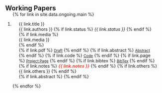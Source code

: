 <h1 id="ongoing"></h1>

<h2 style="margin: 0px 0px -15px;">Working Papers</h2>


<div class="publications">
<ol class="bibliography">

{% for link in site.data.ongoing.main %}

<li>
<div class="pub-row">
  <div class="col-sm-12" style="position: relative;padding-right: 15px;padding-left: 20px;">
      <div class="title">{{ link.title }}</div>
      <div class="author" style="display: inline;">{{ link.authors }}</div>
      {% if link.status %}
      <span class="periodical"><em>{{ link.status }}</em></span>
      {% endif %}
      {% if link.media %} 
      <div class="media">{{ link.media }}</div>
      {% endif %}
    <div class="links">
      {% if link.pdf %} 
      <a href="{{ link.pdf }}" class="btn btn-sm z-depth-0" role="button" target="_blank" style="font-size:12px;">Draft</a>
      {% endif %}
      {% if link.abstract %} 
      <a href="#" class="btn btn-sm z-depth-0 abstract-toggle-button" role="button" style="font-size:12px;" onclick="event.preventDefault(); toggleAbstract(this);">Abstract</a>
      {% endif %}
      {% if link.code %} 
      <a href="{{ link.code }}" class="btn btn-sm z-depth-0" role="button" target="_blank" style="font-size:12px;">Code</a>
      {% endif %}
      {% if link.page %} 
      <a href="{{ link.page }}" class="btn btn-sm z-depth-0" role="button" target="_blank" style="font-size:12px;">Project Page</a>
      {% endif %}
      {% if link.bibtex %} 
      <a href="{{ link.bibtex }}" class="btn btn-sm z-depth-0" role="button" target="_blank" style="font-size:12px;">BibTex</a>
      {% endif %}
      {% if link.notes %} 
      <strong> <i style="color:#e74d3c">{{ link.notes }}</i></strong>
      {% endif %}
      {% if link.others %} 
      {{ link.others }}
      {% endif %}
    </div>
      {% if link.abstract %}
      <div class="abstract-content col-sm-12" style="display: none;">
        {{ link.abstract }}
      </div>
      {% endif %}
  </div>
</div>
</li>

{% endfor %}

</ol>
</div>


<script>
  function toggleAbstract(button) {
    var parentDiv = button.closest('.col-sm-12');
    if (parentDiv) {
        var abstractContent = parentDiv.querySelector('.abstract-content');
        if (abstractContent) {
            abstractContent.style.display = (abstractContent.style.display === 'none') ? '' : 'none';
        }
    }
  }
</script>

<!--- 
<script>
  function toggleAbstract(button) {
      console.log('toggleAbstract function triggered!');
      console.log('Clicked button:', button);

      // Go up to the parent div (class: col-sm-12)
      var parentDiv = button.closest('.col-sm-12');

      if (parentDiv) {
          // Find the child element with class abstract-content
          var abstractContent = parentDiv.querySelector('.abstract-content');
          
          if (abstractContent) {
              console.log('Found abstractContent:', abstractContent);
              abstractContent.style.display = (abstractContent.style.display === 'none') ? '' : 'none';
          } else {
              console.error('abstractContent is null. Check the HTML structure.');
          }
      } else {
          console.error('Parent div (col-sm-12) not found. Check the HTML structure.');
      }
  }
</script>
--->